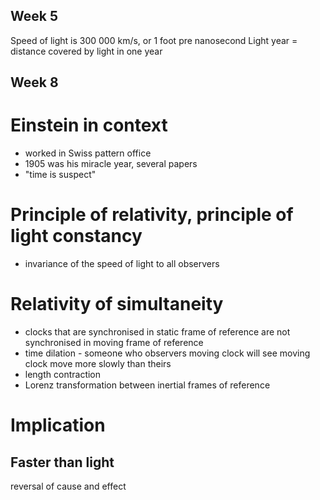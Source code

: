 ## Week 5
Speed of light is 300 000 km/s, or 1 foot pre nanosecond
Light year = distance covered by light in one year

## Week 8
# Einstein in context
  * worked in Swiss pattern office
  * 1905 was his miracle year, several papers
  * "time is suspect"

# Principle of relativity, principle of light constancy
  * invariance  of the speed of light to all observers

# Relativity of simultaneity
 * clocks that are synchronised in static frame of reference are not synchronised in moving frame of reference
 * time dilation - someone who observers moving clock will see moving clock move more slowly than theirs
 * length contraction
 * Lorenz transformation between inertial frames of reference

# Implication
## Faster than light
reversal of cause and effect
